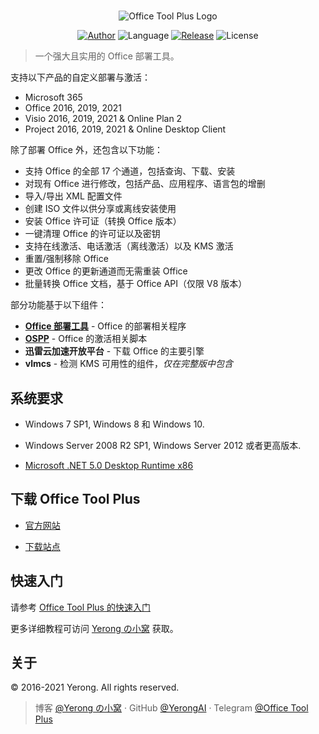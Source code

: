 ﻿#

<p align="center">
<img alt="Office Tool Plus Logo" src="https://otp.landian.vip/static/images/logo.png"/>
</p>

<p align="center">
<a href="https://www.coolhub.top/" target="_blank"><img alt="Author" src="https://img.shields.io/badge/Author-Yerong-blue?style=flat-square"/></a>
<img alt="Language" src="https://img.shields.io/badge/Language-C%23-green?style=flat-square"/>
<a href="https://otp.landian.vip/" target="_blank"><img alt="Release" src="https://img.shields.io/github/v/release/YerongAI/Office-Tool?style=flat-square"/></a>
<img alt="License" src="https://img.shields.io/github/license/YerongAI/Office-Tool?style=flat-square"/>
</p>

 > 一个强大且实用的 Office 部署工具。

支持以下产品的自定义部署与激活：

- Microsoft 365
- Office 2016, 2019, 2021
- Visio 2016, 2019, 2021 & Online Plan 2
- Project 2016, 2019, 2021 & Online Desktop Client

除了部署 Office 外，还包含以下功能：

- 支持 Office 的全部 17 个通道，包括查询、下载、安装
- 对现有 Office 进行修改，包括产品、应用程序、语言包的增删
- 导入/导出 XML 配置文件
- 创建 ISO 文件以供分享或离线安装使用
- 安装 Office 许可证（转换 Office 版本）
- 一键清理 Office 的许可证以及密钥
- 支持在线激活、电话激活（离线激活）以及 KMS 激活
- 重置/强制移除 Office
- 更改 Office 的更新通道而无需重装 Office
- 批量转换 Office 文档，基于 Office API（仅限 V8 版本）

部分功能基于以下组件：

- **[Office 部署工具](https://docs.microsoft.com/en-us/deployoffice/overview-office-deployment-tool)** - Office 的部署相关程序
- **[OSPP](https://docs.microsoft.com/en-us/DeployOffice/vlactivation/tools-to-manage-volume-activation-of-office)** - Office 的激活相关脚本
- **迅雷云加速开放平台** - 下载 Office 的主要引擎
- **vlmcs** - 检测 KMS 可用性的组件，*仅在完整版中包含*

## 系统要求

- Windows 7 SP1, Windows 8 和 Windows 10.
- Windows Server 2008 R2 SP1, Windows Server 2012 或者更高版本.

- [Microsoft .NET 5.0 Desktop Runtime x86](https://dotnet.microsoft.com/download/dotnet/current/runtime)

## 下载 Office Tool Plus

- [官方网站](https://otp.landian.vip/)

- [下载站点](https://download.coolhub.top/)

## 快速入门

请参考 [Office Tool Plus 的快速入门](https://github.com/YerongAI/Office-Tool/wiki/Office-Tool-Plus-%E5%BF%AB%E9%80%9F%E5%85%A5%E9%97%A8)

更多详细教程可访问 [Yerong の小窝](https://www.coolhub.top/) 获取。

## 关于

© 2016-2021 Yerong. All rights reserved.

> 博客 [@Yerong の小窝](https://www.coolhub.top/) · GitHub [@YerongAI](https://github.com/YerongAI) · Telegram [@Office Tool Plus](https://t.me/otp_channel)
